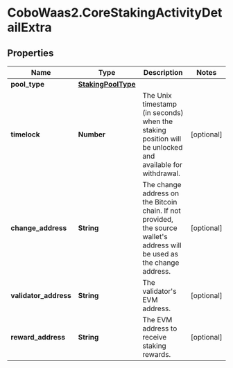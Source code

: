 # CoboWaas2.CoreStakingActivityDetailExtra

## Properties

Name | Type | Description | Notes
------------ | ------------- | ------------- | -------------
**pool_type** | [**StakingPoolType**](StakingPoolType.md) |  | 
**timelock** | **Number** | The Unix timestamp (in seconds) when the staking position will be unlocked and available for withdrawal. | [optional] 
**change_address** | **String** | The change address on the Bitcoin chain. If not provided, the source wallet&#39;s address will be used as the change address. | [optional] 
**validator_address** | **String** | The validator&#39;s EVM address. | [optional] 
**reward_address** | **String** | The EVM address to receive staking rewards. | [optional] 


